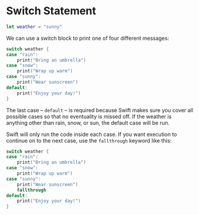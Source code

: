 # Switch Statement

```swift
let weather = "sunny"
```

We can use a switch block to print one of four different messages:

```swift
switch weather {
case "rain":
    print("Bring an umbrella")
case "snow":
    print("Wrap up warm")
case "sunny":
    print("Wear sunscreen")
default:
    print("Enjoy your day!")
}
```

The last case – `default` – is required because Swift makes sure you cover all possible cases so that no eventuality is missed off. If the weather is anything other than rain, snow, or sun, the default case will be run.

Swift will only run the code inside each case. If you want execution to continue on to the next case, use the `fallthrough` keyword like this:

```swift
switch weather {
case "rain":
    print("Bring an umbrella")
case "snow":
    print("Wrap up warm")
case "sunny":
    print("Wear sunscreen")
    fallthrough
default:
    print("Enjoy your day!")
}
```
